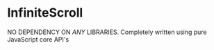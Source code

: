 InfiniteScroll
================
NO DEPENDENCY ON *ANY* LIBRARIES. Completely written using pure JavaScript core API's


